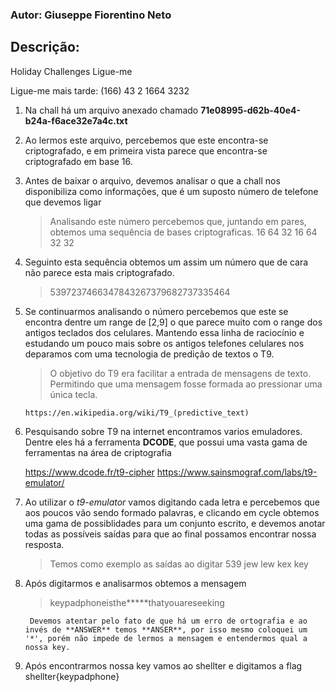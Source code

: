 ### Autor: Giuseppe Fiorentino Neto

## Descrição:
Holiday Challenges
Ligue-me

Ligue-me mais tarde:
(166) 43 2 1664 3232

 1. Na chall há um arquivo anexado chamado **71e08995-d62b-40e4-b24a-f6ace32e7a4c.txt**

 2. Ao lermos este arquivo, percebemos que este encontra-se criptografado, e em primeira vista parece que encontra-se criptografado em base 16.

 3. Antes de baixar o arquivo, devemos analisar o que a chall nos disponibiliza como informações, que é um suposto número de telefone que devemos ligar
	> Analisando este número percebemos que, juntando em pares, obtemos uma sequência de bases criptograficas.
		16 64 32 16 64 32 32
 4. Seguinto esta sequência obtemos um assim um número que de cara não parece esta mais criptografado.
	> 5397237466347843267379682737335464

 5. Se continuarmos analisando o número percebemos que este se encontra dentre um range de [2,9] o que parece muito com o range dos antigos teclados dos celulares. Mantendo essa linha de raciocínio e estudando um pouco mais sobre os antigos telefones celulares nos deparamos com uma tecnologia de predição de textos o T9. 
	> O objetivo do T9 era facilitar a entrada de mensagens de texto. Permitindo que uma mensagem fosse formada ao pressionar uma única tecla.
	
		https://en.wikipedia.org/wiki/T9_(predictive_text)

 6. Pesquisando sobre T9 na internet encontramos varios emuladores. Dentre eles há a ferramenta **DCODE**, que possui uma vasta gama de ferramentas na área de criptografia
 
	https://www.dcode.fr/t9-cipher
	https://www.sainsmograf.com/labs/t9-emulator/
 7. Ao utilizar o *t9-emulator* vamos digitando cada letra e percebemos que aos poucos vão sendo formado palavras, e clicando em cycle obtemos uma gama de possiblidades para um conjunto escrito, e devemos anotar todas as possíveis saídas para que ao final possamos encontrar nossa resposta.
	> Temos como exemplo as saídas ao digitar 539
		jew
		lew
		kex
		key
8. Após digitarmos e analisarmos obtemos a mensagem
	> keypadphoneisthe*****thatyouareseeking
	
		Devemos atentar pelo fato de que há um erro de ortografia e ao invés de **ANSWER** temos **ANSER**, por isso mesmo coloquei um '*', porém não impede de lermos a mensagem e entendermos qual a nossa key.

9. Após encontrarmos nossa key vamos ao shellter e digitamos a flag shellter{keypadphone}
